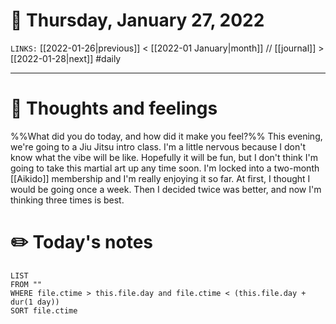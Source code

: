 # 📅 Thursday, January 27, 2022
`LINKS:` [[2022-01-26|previous]] < [[2022-01 January|month]] // [[journal]] > [[2022-01-28|next]] 
#daily

---
# 💭 Thoughts and feelings
%%What did you do today, and how did it make you feel?%%
This evening, we're going to a Jiu Jitsu intro class. I'm a little nervous because I don't know what the vibe will be like. Hopefully it will be fun, but I don't think I'm going to take this martial art up any time soon. I'm locked into a two-month [[Aikido]] membership and I'm really enjoying it so far. At first, I thought I would be going once a week. Then I decided twice was better, and now I'm thinking three times is best. 

# ✏️ Today's notes
```dataview
LIST 
FROM ""
WHERE file.ctime > this.file.day and file.ctime < (this.file.day + dur(1 day))
SORT file.ctime
```
